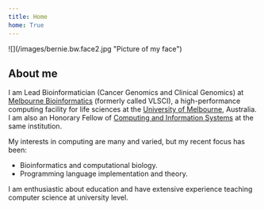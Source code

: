 ```yaml
---
title: Home
home: True
---
```



<div class="pure-g">

<div class="pure-u-1-3">
<div class="gridbox">
![](/images/bernie.bw.face2.jpg "Picture of my face")
</div>
</div>

<div class="pure-u-2-3">

## About me 

I am Lead Bioinformatician (Cancer Genomics and Clinical Genomics) at [Melbourne Bioinformatics](https://www.melbournebioinformatics.org.au/) (formerly called VLSCI), a high-performance computing facility for life sciences at the [University of Melbourne](http://www.unimelb.edu.au/), Australia. I am also an Honorary Fellow of [Computing and Information Systems](http://www.cis.unimelb.edu.au) at the same institution.

My interests in computing are many and varied, but my recent focus has been:

   * Bioinformatics and computational biology.
   * Programming language implementation and theory.

I am enthusiastic about education and have extensive experience teaching computer science at university level.

</div>
</div>

